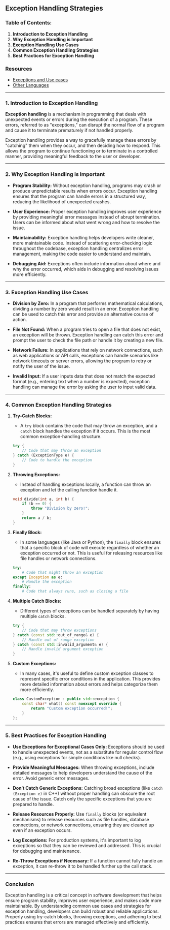 ## Exception Handling Strategies

### Table of Contents:
1. **Introduction to Exception Handling**
2. **Why Exception Handling is Important**
3. **Exception Handling Use Cases**
4. **Common Exception Handling Strategies**
5. **Best Practices for Exception Handling**


### Resources
- [Exceptions and Use cases](./ExceptionUsecase.md)
- [Other Languages](./Others.md)
---

### 1. Introduction to Exception Handling

**Exception handling** is a mechanism in programming that deals with unexpected events or errors during the execution of a program. These errors, referred to as "exceptions," can disrupt the normal flow of a program and cause it to terminate prematurely if not handled properly.

Exception handling provides a way to gracefully manage these errors by "catching" them when they occur, and then deciding how to respond. This allows the program to continue functioning or to terminate in a controlled manner, providing meaningful feedback to the user or developer.

---

### 2. Why Exception Handling is Important

- **Program Stability:** Without exception handling, programs may crash or produce unpredictable results when errors occur. Exception handling ensures that the program can handle errors in a structured way, reducing the likelihood of unexpected crashes.
  
- **User Experience:** Proper exception handling improves user experience by providing meaningful error messages instead of abrupt termination. Users can be informed about what went wrong and how to resolve the issue.
  
- **Maintainability:** Exception handling helps developers write cleaner, more maintainable code. Instead of scattering error-checking logic throughout the codebase, exception handling centralizes error management, making the code easier to understand and maintain.
  
- **Debugging Aid:** Exceptions often include information about where and why the error occurred, which aids in debugging and resolving issues more efficiently.

---

### 3. Exception Handling Use Cases

- **Division by Zero:** In a program that performs mathematical calculations, dividing a number by zero would result in an error. Exception handling can be used to catch this error and provide an alternative course of action.
  
- **File Not Found:** When a program tries to open a file that does not exist, an exception will be thrown. Exception handling can catch this error and prompt the user to check the file path or handle it by creating a new file.
  
- **Network Failure:** In applications that rely on network connections, such as web applications or API calls, exceptions can handle scenarios like network timeouts or server errors, allowing the program to retry or notify the user of the issue.
  
- **Invalid Input:** If a user inputs data that does not match the expected format (e.g., entering text when a number is expected), exception handling can manage the error by asking the user to input valid data.

---

### 4. Common Exception Handling Strategies

1. **Try-Catch Blocks:**
   - A `try` block contains the code that may throw an exception, and a `catch` block handles the exception if it occurs. This is the most common exception-handling structure.
   ```cpp
   try {
       // Code that may throw an exception
   } catch (ExceptionType e) {
       // Code to handle the exception
   }
   ```

2. **Throwing Exceptions:**
   - Instead of handling exceptions locally, a function can throw an exception and let the calling function handle it.
   ```cpp
   void divide(int a, int b) {
       if (b == 0) {
           throw "Division by zero!";
       }
       return a / b;
   }
   ```

3. **Finally Block:**
   - In some languages (like Java or Python), the `finally` block ensures that a specific block of code will execute regardless of whether an exception occurred or not. This is useful for releasing resources like file handles or network connections.
   ```python
   try:
       # Code that might throw an exception
   except Exception as e:
       # Handle the exception
   finally:
       # Code that always runs, such as closing a file
   ```

4. **Multiple Catch Blocks:**
   - Different types of exceptions can be handled separately by having multiple `catch` blocks.
   ```cpp
   try {
       // Code that may throw exceptions
   } catch (const std::out_of_range& e) {
       // Handle out of range exception
   } catch (const std::invalid_argument& e) {
       // Handle invalid argument exception
   }
   ```

5. **Custom Exceptions:**
   - In many cases, it's useful to define custom exception classes to represent specific error conditions in the application. This provides more detailed information about errors and helps categorize them more efficiently.
   ```cpp
   class CustomException : public std::exception {
       const char* what() const noexcept override {
           return "Custom exception occurred!";
       }
   };
   ```

---

### 5. Best Practices for Exception Handling

- **Use Exceptions for Exceptional Cases Only:** Exceptions should be used to handle unexpected events, not as a substitute for regular control flow (e.g., using exceptions for simple conditions like null checks).
  
- **Provide Meaningful Messages:** When throwing exceptions, include detailed messages to help developers understand the cause of the error. Avoid generic error messages.
  
- **Don’t Catch Generic Exceptions:** Catching broad exceptions (like `catch (Exception e)` in C++) without proper handling can obscure the root cause of the issue. Catch only the specific exceptions that you are prepared to handle.
  
- **Release Resources Properly:** Use `finally` blocks (or equivalent mechanisms) to release resources such as file handles, database connections, or network connections, ensuring they are cleaned up even if an exception occurs.

- **Log Exceptions:** For production systems, it's important to log exceptions so that they can be reviewed and addressed. This is crucial for debugging and maintenance.

- **Re-Throw Exceptions if Necessary:** If a function cannot fully handle an exception, it can re-throw it to be handled further up the call stack.

---

### Conclusion

Exception handling is a critical concept in software development that helps ensure program stability, improves user experience, and makes code more maintainable. By understanding common use cases and strategies for exception handling, developers can build robust and reliable applications. Properly using try-catch blocks, throwing exceptions, and adhering to best practices ensures that errors are managed effectively and efficiently.